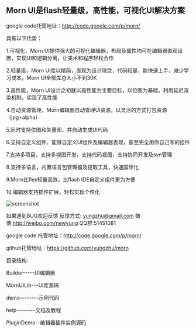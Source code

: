 ## Morn UI是flash轻量级，高性能，可视化UI解决方案

google code托管地址：http://code.google.com/p/morn/

具有以下优势：

1.可视化，Morn UI提供强大的可视化编辑器，布局及属性均可在编辑器直观设置，实现UI和逻辑分离，让美术和程序轻松合作

2.轻量级，Morn UI库以精简，直观为设计理念，代码轻量，能快速上手，减少学习成本，Morn UI全部库总大小不到30K

3.高性能，Morn UI设计之初就以高性能为主要目标，以位图为基础，利用延迟渲染机制，实现了高性能

4.自动资源管理，Morn编辑器自动管理UI资源，以灵活的方式打包资源（jpg+alpha）

5.同时支持位图和矢量图，并自动生成UI代码

6.支持自定义组件，能够自定义UI组件及编辑器表现，甚至完全用你自己写的组件

7.支持多项目，支持多视图开发，支持代码视图，支持协同开发及svn管理

8.支持多语言，内置语言包管理器及提取工具，快速国际化

9.Morn比flex轻量高效，比flash IDE自定义组件更为方便

10.编辑器支持插件扩展，轻松实现个性化

![screenshot](https://raw.github.com/yungzhu/morn/master/help/images/main.jpg "screenshot")

如果遇到BUG欢迎反馈
反馈方式: yungzhu@gmail.com 微博:http://weibo.com/newyung QQ群:51451081
	
google code 托管地址：http://code.google.com/p/morn/
	
github托管地址：https://github.com/yungzhu/morn

目录结构:

Builder-----UI编辑器

MornUILib---UI库源码

demo--------示例代码

help--------文档及教程

PluginDemo--编辑器插件实例源码
